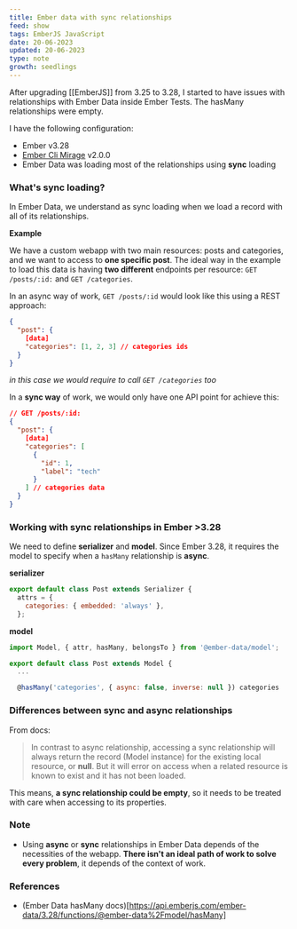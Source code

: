 ```yaml
---
title: Ember data with sync relationships
feed: show
tags: EmberJS JavaScript
date: 20-06-2023
updated: 20-06-2023
type: note 
growth: seedlings 
---
```


After upgrading [[EmberJS]] from 3.25 to 3.28, I started to have issues with relationships with Ember Data inside Ember Tests. The hasMany relationships were empty.

I have the following configuration:

- Ember v3.28
- [Ember Cli Mirage](https://github.com/miragejs/ember-cli-mirage) v2.0.0
- Ember Data was loading most of the relationships using **sync** loading

### What's sync loading?

In Ember Data, we understand as sync loading when we load a record with all of its relationships.

**Example**

We have a custom webapp with two main resources: posts and categories, and we want to access to **one specific post**. The ideal way in the example to load this data is having **two different** endpoints per resource: `GET /posts/:id:` and `GET /categories`.

In an async way of work, `GET /posts/:id` would look like this using a REST approach:

```json
{
  "post": {
    [data]
    "categories": [1, 2, 3] // categories ids
  }
}
```
*in this case we would require to call `GET /categories` too*

In a **sync way** of work, we would only have one API point for achieve this:

```json
// GET /posts/:id:
{
  "post": {
    [data]
    "categories": [
      {
        "id": 1,
        "label": "tech"
      }
    ] // categories data
  }
}
```

### Working with sync relationships in Ember >3.28

We need to define **serializer** and **model**. Since Ember 3.28, it requires the model to specify when a `hasMany` relationship is **async**.

**serializer**
```javascript
export default class Post extends Serializer {
  attrs = {
    categories: { embedded: 'always' },
  };
```

**model**
```javascript
import Model, { attr, hasMany, belongsTo } from '@ember-data/model';

export default class Post extends Model {
  ...

  @hasMany('categories', { async: false, inverse: null }) categories
```

### Differences between sync and async relationships

From docs:

> In contrast to async relationship, accessing a sync relationship will always return the record (Model instance) for the existing local resource, or **null**. But it will error on access when a related resource is known to exist and it has not been loaded.

This means, **a sync relationship could be empty**, so it needs to be treated with care when accessing to its properties.

### Note

- Using **async** or **sync** relationships in Ember Data depends of the necessities of the webapp. **There isn't an ideal path of work to solve every problem**, it depends of the context of work.

### References
- (Ember Data hasMany docs)[https://api.emberjs.com/ember-data/3.28/functions/@ember-data%2Fmodel/hasMany]
